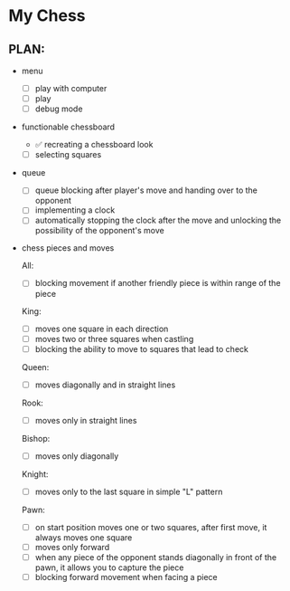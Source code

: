 # My Chess

## PLAN:

* menu
    - [ ] play with computer
    - [ ] play 
    - [ ] debug mode

* functionable chessboard 
    - ✅ recreating a chessboard look
    - [ ] selecting squares

* queue
    - [ ] queue blocking after player's move and handing over to the opponent
    - [ ] implementing a clock
    - [ ] automatically stopping the clock after the move and unlocking the possibility of the opponent's move

* chess pieces and moves

    All:
    - [ ] blocking movement if another friendly piece is within range of the piece

    King:
    - [ ] moves one square in each direction
    - [ ] moves two or three squares when castling
    - [ ] blocking the ability to move to squares that lead to check

    Queen:
    - [ ] moves diagonally and in straight lines
    
    Rook:
    - [ ] moves only in straight lines

    Bishop:
    - [ ] moves only diagonally

    Knight:
    - [ ] moves only to the last square in simple "L" pattern

    Pawn:
    - [ ] on start position moves one or two squares, after first move, it always moves one square
    - [ ] moves only forward
    - [ ] when any piece of the opponent stands diagonally in front of the pawn, it allows you to capture the piece
    - [ ] blocking forward movement when facing a piece